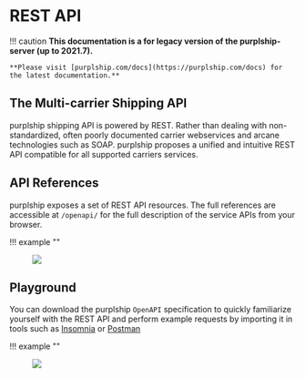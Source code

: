 # REST API

!!! caution
    **This documentation is a for legacy version of the purplship-server (up to 2021.7).**

    **Please visit [purplship.com/docs](https://purplship.com/docs) for the latest documentation.**


## The Multi-carrier Shipping API

purplship shipping API is powered by REST. Rather than dealing with non-standardized,
often poorly documented carrier webservices and arcane technologies such as SOAP. purplship
proposes a unified and intuitive REST API compatible for all supported carriers services.


## API References

purplship exposes a set of REST API resources. The full references are accessible at `/openapi/`
for the full description of the service APIs from your browser.

!!! example ""
    <figure>
      <img src="/images/REST-API.png" />
    </figure>


## Playground

You can download the purplship `OpenAPI` specification to quickly familiarize yourself with the
REST API and perform example requests by importing it in tools such as [Insomnia](https://insomnia.rest/download) or
[Postman](https://www.postman.com/product/rest-client/)


!!! example ""
    <figure>
      <img src="/images/insomnia.png" />
    </figure>

